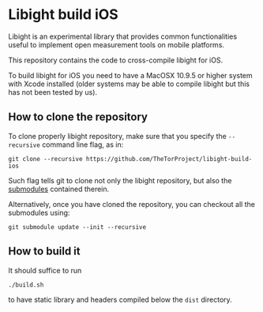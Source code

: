 Libight build iOS
=================

Libight is an experimental library that provides common functionalities
useful to implement open measurement tools on mobile platforms.

This repository contains the code to cross-compile libight for iOS.

To build libight for iOS you need to have a MacOSX 10.9.5 or higher system
with Xcode installed (older systems may be able to compile libight but
this has not been tested by us).

How to clone the repository
---------------------------

To clone properly libight repository, make sure that you specify the
`--recursive` command line flag, as in:

    git clone --recursive https://github.com/TheTorProject/libight-build-ios

Such flag tells git to clone not only the libight repository, but also
the [submodules](http://git-scm.com/docs/git-submodule) contained therein.

Alternatively, once you have cloned the repository, you can checkout all
the submodules using:

    git submodule update --init --recursive

How to build it
---------------

It should suffice to run

    ./build.sh

to have static library and headers compiled below the `dist` directory.
